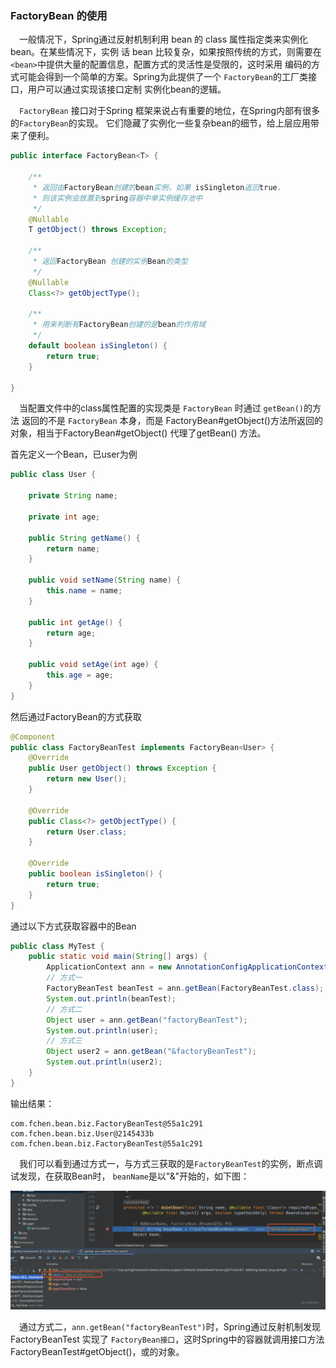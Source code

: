 
### FactoryBean 的使用
&ensp;&ensp;一般情况下，Spring通过反射机制利用 bean 的 class 属性指定类来实例化bean。在某些情况下，实例
话 bean 比较复杂，如果按照传统的方式，则需要在`<bean>`中提供大量的配置信息，配置方式的灵活性是受限的，这时采用
编码的方式可能会得到一个简单的方案。Spring为此提供了一个 `FactoryBean`的工厂类接口，用户可以通过实现该接口定制
实例化bean的逻辑。

&ensp;&ensp;`FactoryBean` 接口对于Spring 框架来说占有重要的地位，在Spring内部有很多的`FactoryBean`的实现。
它们隐藏了实例化一些复杂bean的细节，给上层应用带来了便利。

```java
public interface FactoryBean<T> {

	/**
	 * 返回由FactoryBean创建的bean实例，如果 isSingleton返回true，
	 * 则该实例会放置到spring容器中单实例缓存池中
	 */
	@Nullable
	T getObject() throws Exception;

	/**
	 * 返回FactoryBean 创建的实例Bean的类型
	 */
	@Nullable
	Class<?> getObjectType();

	/**
	 * 用来判断有FactoryBean创建的是bean的作用域
	 */
	default boolean isSingleton() {
		return true;
	}

}

```

&ensp;&ensp;当配置文件中<bean>的class属性配置的实现类是 `FactoryBean` 时通过 `getBean()`的方法
返回的不是 `FactoryBean` 本身，而是 FactoryBean#getObject()方法所返回的对象，相当于FactoryBean#getObject()
代理了getBean() 方法。

首先定义一个Bean，已user为例
```java
public class User {

	private String name;

	private int age;

	public String getName() {
		return name;
	}

	public void setName(String name) {
		this.name = name;
	}

	public int getAge() {
		return age;
	}

	public void setAge(int age) {
		this.age = age;
	}
}
```
然后通过FactoryBean的方式获取

```java
@Component
public class FactoryBeanTest implements FactoryBean<User> {
	@Override
	public User getObject() throws Exception {
		return new User();
	}

	@Override
	public Class<?> getObjectType() {
		return User.class;
	}

	@Override
	public boolean isSingleton() {
		return true;
	}
}

```
通过以下方式获取容器中的Bean

```java
public class MyTest {
	public static void main(String[] args) {
		ApplicationContext ann = new AnnotationConfigApplicationContext(MyConfig.class);
		// 方式一
		FactoryBeanTest beanTest = ann.getBean(FactoryBeanTest.class);
		System.out.println(beanTest);
		// 方式二
		Object user = ann.getBean("factoryBeanTest");
		System.out.println(user);
		// 方式三
		Object user2 = ann.getBean("&factoryBeanTest");
		System.out.println(user2);
	}
}
```
输出结果：
```
com.fchen.bean.biz.FactoryBeanTest@55a1c291
com.fchen.bean.biz.User@2145433b
com.fchen.bean.biz.FactoryBeanTest@55a1c291
```
&ensp;&ensp;我们可以看到通过方式一，与方式三获取的是`FactoryBeanTest`的实例，断点调试发现，在获取Bean时，
`beanName`是以"&"开始的，如下图：
<div align="center">
    <img src="https://github.com/FunCheney/spring/blob/master/spring-src-read/src/main/java/my/image/bean/Spring%E4%B9%8BFactoryBean%E7%9A%84%E8%8E%B7%E5%8F%96.png">
 </div>

&ensp;&ensp;通过方式二，`ann.getBean("factoryBeanTest")`时，Spring通过反射机制发现 FactoryBeanTest 实现了
`FactoryBean接口`，这时Spring中的容器就调用接口方法FactoryBeanTest#getObject()，或的对象。



